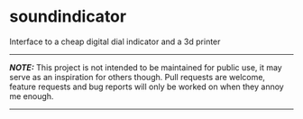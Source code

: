 # soundindicator
Interface to a cheap digital dial indicator and a 3d printer

---

***NOTE:***
This project is not intended to be maintained for public use, it may serve as an inspiration for others though. 
Pull requests are welcome, feature requests and bug reports will only be worked on when they annoy me enough.

---
